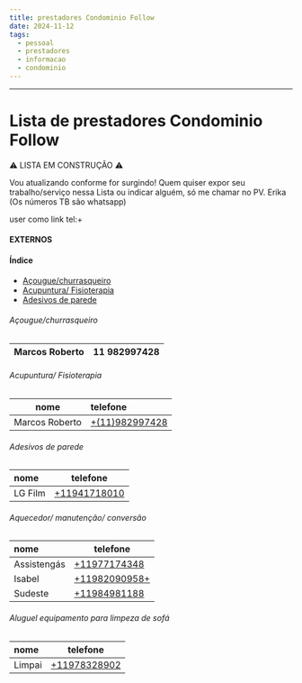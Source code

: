 ```yaml
---
title: prestadores Condominio Follow
date: 2024-11-12
tags:
  - pessoal
  - prestadores
  - informacao
  - condominio
---
```

___________________
# Lista de prestadores Condominio Follow

⚠️ LISTA EM CONSTRUÇÃO ⚠️

Vou atualizando conforme for surgindo! Quem quiser expor seu trabalho/serviço nessa Lista ou indicar alguém, só me chamar no PV. Erika (Os números TB são whatsapp)

user como link
tel:+
#### EXTERNOS

#### Índice

- [Açougue/churrasqueiro](#Açougue/churrasqueiro)
- [Acupuntura/ Fisioterapia](#Acupuntura/Fisioterapia)
- [Adesivos de parede](#Adesivos-de-parede)

###### Açougue/churrasqueiro

| Marcos Roberto | 11 982997428 |
|:--------------:| ------------ |

###### Acupuntura/ Fisioterapia

| nome           | telefone                            |
| -------------- | :---------------------------------- |
| Marcos Roberto | [\+(11)982997428](tel:+11982997428) |

###### Adesivos de parede
| nome    | telefone                            |
| :------ | ----------------------------------- |
| LG Film | [\+11941718010](tel:+(11)941718010) |
######  Aquecedor/ manutenção/ conversão
| nome        | telefone                           |
| :---------- | ---------------------------------- |
| Assistengás | [\+11977174348](tel:+11977174348)  |
| Isabel      | [\+11982090958+](tel:+11982090958) |
| Sudeste     | [\+11984981188](tel:+11984981188)  |

######  Aluguel equipamento para limpeza de sofá

| nome   | telefone                          |
| :----- | --------------------------------- |
| Limpai | [\+11978328902](tel:+11978328902) |



